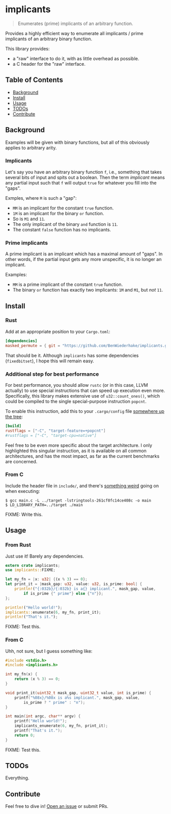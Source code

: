 # implicants

> Enumerates (prime) implicants of an arbitrary function.

Provides a highly efficient way to enumerate all implicants / prime implicants
of an arbitrary binary function.

This library provides:
- a "raw" interface to do it, with as little overhead as possible.
- a C header for the "raw" interface.

## Table of Contents

- [Background](#background)
- [Install](#install)
- [Usage](#usage)
- [TODOs](#todos)
- [Contribute](#contribute)

## Background

Examples will be given with binary functions,
but all of this obviously applies to arbitrary arity.

### Implicants

Let's say you have an arbitrary binary function `f`, i.e.,
something that takes several bits of input and spits out a boolean.
Then the term *implicant* means any partial input such that
`f` will output `true` for whatever you fill into the "gaps".

Exmples, where `M` is such a "gap":
- `MM` is an implicant for the constant `true` function.
- `1M` is an implicant for the binary `or` function.
- So is `M1` and `11`.
- The only implicant of the binary `and` function is `11`.
- The constant `false` function has no implicants.

### Prime implicants

A prime implicant is an implicant which has a maximal amount of "gaps".
In other words, if the partial input gets any more unspecific,
it is no longer an implicant.

Examples:
- `MM` is a prime implicant of the constant `true` function.
- The binary `or` function has exactly two implicants: `1M` and `M1`, but *not* `11`.

## Install

### Rust

Add at an appropriate position to your `Cargo.toml`:

```TOML
[dependencies]
masked_permute = { git = "https://github.com/BenWiederhake/implicants.git" }
```

<!-- FIXME: Test this. -->

That should be it.
Although `implicants` has some dependencies (`fixedbitset`), I hope this will remain easy.

### Additional step for best performance

<!-- FIXME: Does this apply to this library? -->

For best performance, you should allow `rustc` (or in this case, LLVM actually)
to use special instructions that can speed up execution even more.
Specifically, this library makes extensive use of `u32::count_ones()`,
which could be compiled to the single special-purpose instruction `popcnt`.

To enable this instruction, add this to your `.cargo/config` file
[somewhere up the tree](http://doc.crates.io/config.html#hierarchical-structure):

```TOML
[build]
rustflags = ["-C", "target-feature=+popcnt"]
#rustflags = ["-C", "target-cpu=native"]
```

Feel free to be even more specific about the target architecture.
I only highlighted this singular instruction, as it is available
on all common architectures, and has the most impact, as far as the
current benchmarks are concerned.

<!--
  Assuming that the processor doesn't already recognize the pattern and
  optimize on its own.  In this case, `popcnt` might still be of advantage
  because of the limited instruction cache.
  The "bitcount hack" is pretty long!
-->

### From C

Include the header file in `include/`, and there's
[something weird](http://siciarz.net/24-days-of-rust-calling-rust-from-other-languages/)
going on when executing:

```
$ gcc main.c -L ../target -lstringtools-261cf0fc14ce408c -o main
$ LD_LIBRARY_PATH=../target ./main
```

FIXME: Write this.

## Usage

### From Rust

Just use it!  Barely any dependencies.

```Rust
extern crate implicants;
use implicants::FIXME;

let my_fn = |x: u32| {(x % 3) == 0};
let print_it = |mask_gap: u32, value: u32, is_prime: bool| {
    println!("{:032b}/{:032b} is a{} implicant.", mask_gap, value,
        if is_prime {" prime"} else {"n"});
};

println!("Hello world!");
implicants::enumerate(6, my_fn, print_it);
println!("That's it.");
```

FIXME: Test this.

### From C

Uhh, not sure, but I guess something like:

```C
#include <stdio.h>
#include <implicants.h>

int my_fn(x) {
    return (x % 3) == 0;
}

void print_it(uint32_t mask_gap, uint32_t value, int is_prime) {
    printf("%08x}/%08x is a%s implicant.", mask_gap, value,
        is_prime ? " prime" : "n");
}

int main(int argc, char** argv) {
    printf("Hello world!");
    implicants_enumerate(6, my_fn, print_it);
    printf("That's it.");
    return 0;
}
```

FIXME: Test this.

## TODOs

Everything.

## Contribute

Feel free to dive in! [Open an issue](https://github.com/BenWiederhake/implicants/issues/new) or submit PRs.
